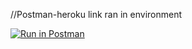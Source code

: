 //Postman-heroku link ran in environment

[![Run in Postman](https://run.pstmn.io/button.svg)](https://app.getpostman.com/run-collection/fda9c2fb13fee8ba7437#?env%5Btest%5D=W3sia2V5IjoiJHJlcXVlc3RfYm9keSIsInZhbHVlIjoiaGVsbG8gd29ybGQiLCJlbmFibGVkIjpmYWxzZX0seyJrZXkiOiIkZWNob19ib2R5IiwidmFsdWUiOiJoZWxsbyB3b3JsZCIsImVuYWJsZWQiOnRydWV9XQ==)
